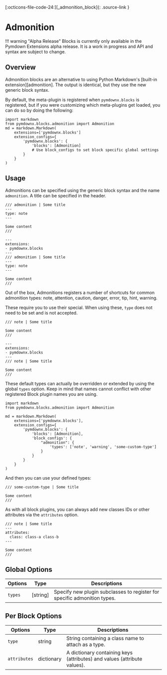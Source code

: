 [:octicons-file-code-24:][_admonition_block]{: .source-link }

# Admonition

!!! warning "Alpha Release"
    Blocks is currently only available in the Pymdown Extensions alpha release. It is a work in progress and API and
    syntax are subject to change.

## Overview

Admonition blocks are an alternative to using Python Markdown's [built-in extension][admonition]. The output is
identical, but they use the new generic block syntax.

By default, the meta-plugin is registered when `pymdownx.blocks` is registered, but if you were customizing which
meta-plugins get loaded, you can do so by doing the following:

```py3
import markdown
from pymdownx.blocks.admonition import Admonition
md = markdown.Markdown(
    extensions=['pymdownx.blocks']
    extension_configs={
        'pymdownx.blocks': {
            'blocks': [Admonition]
            # Use block_configs to set block specific global settings
        }
    }
)
```

## Usage

Admonitions can be specified using the generic block syntax and the name `admonition`. A title can be specified in
the header.

``` title="Example: Admonition"
/// admonition | Some title
---
type: note
---

Some content
///
```

<div class="result" markdown>

```md-render
---
extensions:
- pymdownx.blocks
---
/// admonition | Some title
---
type: note
---

Some content
///
```

</div>


Out of the box, Admonitions registers a number of shortcuts for common admonition types: note, attention, caution,
danger, error, tip, hint, warning.

These require you to use their special. When using these, `type` does not need to be set and is not accepted.

``` title="Example: Note"
/// note | Some title

Some content
///
```

<div class="result" markdown>

```md-render
---
extensions:
- pymdownx.blocks
---
/// note | Some title

Some content
///
```
</div>

These default types can actually be overridden or extended by using the global `types` option. Keep in mind that names
cannot conflict with other registered Block plugin names you are using.

```py3
import markdown
from pymdownx.blocks.admonition import Admonition

md = markdown.Markdown(
    extensions=['pymdownx.blocks'],
    extension_configs={
        'pymdownx.blocks': {
            'blocks': [Admonition],
            'block_configs': {
                "admonition": {
                    'types': ['note', 'warning', 'some-custom-type']
                }
            }
        }
    }
)
```

And then you can use your defined types:

```
/// some-custom-type | Some title

Some content
///
```

As with all block plugins, you can always add new classes IDs or other attributes via the `attributes` option.

```
/// note | Some title
---
attributes:
  class: class-a class-b
---

Some content
///
```

## Global Options

Options | Type       | Descriptions
------- | ---------- | ------------
`types` | \[string\] | Specify new plugin subclasses to register for specific admonition types.

## Per Block Options

Options      | Type       | Descriptions
------------ | ---------- | ------------
`type`       | string     | String containing a class name to attach as a type.
`attributes` | dictionary | A dictionary containing keys (attributes) and values (attribute values).

